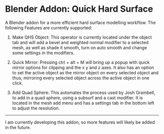 # Blender Addon: Quick Hard Surface
A Blender addon for a more efficient hard surface modelling workflow.
The following Features are currently supported:

1.	Make QHS Object:
This operator is currently located under the object tab and will add a bevel and weighted normal modifier to a selected mesh, as well as shade it smooth, turn on auto smooth and change some settings in the modifiers.

2.	Quick Mirror:
Pressing ctrl + alt + M will bring up a popup with quick mirror options for clipping and the x y and z axes. It also has an option to set the active object as the mirror object on every selected object and thus, mirroring every selected object across the active object in one click.

3.	Add Quad Sphere:
This automates the process used by Josh Grambell, to add in a quad sphere, using a subsurf and a cast modifier. It is located in the mesh add menu and has a settings tab in the bottom left to adjust the resolution.
_______________________________________________________________________________
I am currently developing this addon, so more features will likely be added in the future.

